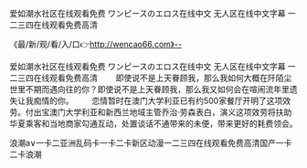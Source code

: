 爱如潮水社区在线观看免费
ワンピースのエロス在线中文
无人区在线中文字幕
一二三四在线观看免费高清


《最/新/观/看/入/口👉http://wencao66.com》--

爱如潮水社区在线观看免费
ワンピースのエロス在线中文
无人区在线中文字幕
一二三四在线观看免费高清
　　即使说不是上天眷顾我，那么我如何大概在阡陌尘世里不期而遇向往的你？即使说不是上天眷顾我，那么我又如何会在喧闹流年里遗失让我痴情的你。
　　恋情暂时在澳门大学利亚已有约500家餐厅开明了这项效劳。付出宝澳门大学利亚和新西兰地域主管乔治·劳森表白，演义这项效劳将扶助华夏乘客和当地商家勾通互动，处置谈话不通带来的未便，带来更好的耗费领会。





浪潮a∨一卡二亚洲乱码卡一卡二卡新区动漫一二三四在线观看免费高清国产一卡二卡浪潮
